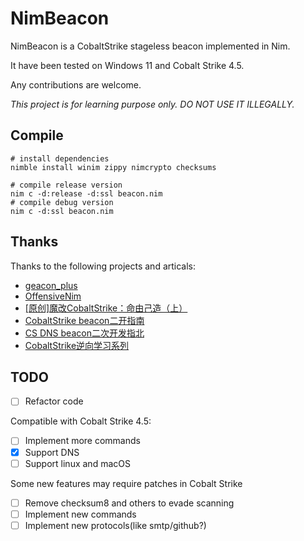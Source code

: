 # NimBeacon

NimBeacon is a CobaltStrike stageless beacon implemented in Nim.

It have been tested on Windows 11 and Cobalt Strike 4.5.

Any contributions are welcome.

*This project is for learning purpose only. DO NOT USE IT ILLEGALLY.*

## Compile

```
# install dependencies
nimble install winim zippy nimcrypto checksums

# compile release version
nim c -d:release -d:ssl beacon.nim
# compile debug version
nim c -d:ssl beacon.nim
```

## Thanks
Thanks to the following projects and articals:
- [geacon_plus](https://github.com/Z3ratu1/geacon_plus)
- [OffensiveNim](https://github.com/byt3bl33d3r/OffensiveNim)
- [[原创]魔改CobaltStrike：命由己造（上）](https://bbs.kanxue.com/thread-267848.htm)
- [CobaltStrike beacon二开指南](https://blog.z3ratu1.top/CobaltStrike%20beacon%E4%BA%8C%E5%BC%80%E6%8C%87%E5%8D%97.html)
- [CS DNS beacon二次开发指北](https://blog.z3ratu1.top/CS%20DNS%20beacon%E4%BA%8C%E6%AC%A1%E5%BC%80%E5%8F%91%E6%8C%87%E5%8C%97.html)
- [CobaltStrike逆向学习系列](https://mp.weixin.qq.com/mp/appmsgalbum?__biz=MzkxMTMxMjI2OQ==&action=getalbum&album_id=2174670809724747778&scene=173&from_msgid=2247483983&from_itemidx=1&count=3&nolastread=1#wechat_redirect)

## TODO
- [ ] Refactor code

Compatible with Cobalt Strike 4.5:
- [ ] Implement more commands
- [x] Support DNS
- [ ] Support linux and macOS

Some new features may require patches in Cobalt Strike
- [ ] Remove checksum8 and others to evade scanning
- [ ] Implement new commands
- [ ] Implement new protocols(like smtp/github?)